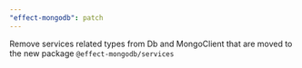 ```yaml
---
"effect-mongodb": patch
---
```


Remove services related types from Db and MongoClient that are moved to the new package `@effect-mongodb/services`
